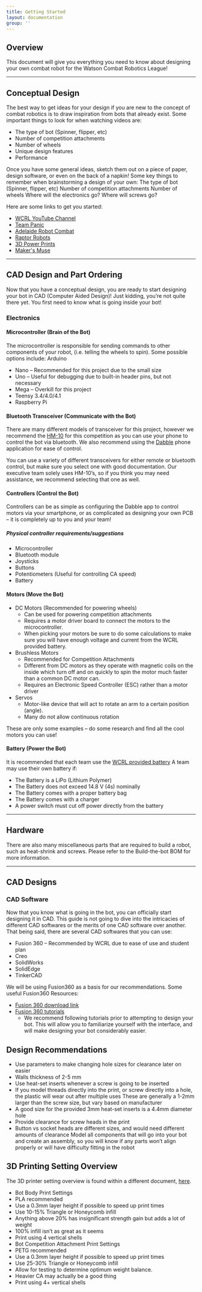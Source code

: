```yaml
---
title: Getting Started
layout: documentation
group: ''
---
```

## Overview

This document will give you everything you need to know about designing your own combat robot for the Watson Combat Robotics League!

---
## Conceptual Design
The best way to get ideas for your design if you are new to the concept of combat robotics is to draw inspiration from bots that already exist. Some important things to look for when watching videos are:

- The type of bot (Spinner, flipper, etc)
- Number of competition attachments
- Number of wheels
- Unique design features
- Performance

Once you have some general ideas, sketch them out on a piece of paper, design software, or even on the back of a napkin! Some key things to remember when brainstorming a design of your own:
The type of bot (Spinner, flipper, etc)
Number of competition attachments
Number of wheels
Where will the electronics go?
Where will screws go?

Here are some links to get you started:
- [WCRL YouTube Channel](https://www.youtube.com/channel/UCIaK69JDDWl9wAELpbH6m2w)
- [Team Panic](https://www.youtube.com/c/TeamPanicRobotics)
- [Adelaide Robot Combat](https://www.youtube.com/user/FrydDog)
- [Raptor Robots](https://www.youtube.com/channel/UCBQbgLWFmt3UULC7kQ891VA)
- [3D Power Prints](https://www.youtube.com/channel/UCgO0GEN4iXCauXte8O-5n2w)
- [Maker's Muse](https://youtu.be/YWOqAwXmvJU)

---
## CAD Design and Part Ordering
Now that you have a conceptual design, you are ready to start designing your bot in CAD (Computer Aided Design)! Just kidding, you’re not quite there yet. You first need to know what is going inside your bot!

### Electronics
#### Microcontroller (Brain of the Bot)
The microcontroller is responsible for sending commands to other components of your robot, (i.e. telling the wheels to spin). Some possible options include:
Arduino

- Nano – Recommended for this project due to the small size
- Uno – Useful for debugging due to built-in header pins, but not necessary
- Mega – Overkill for this project
- Teensy 3.4/4.0/4.1
- Raspberry Pi

#### Bluetooth Transceiver (Communicate with the Bot)
There are many different models of transceiver for this project, however we recommend the [HM-10](https://www.amazon.com/dp/B06WGZB2N4/?coliid=I2803XF5QJ56I&colid=2HZ7F15TNBDGH&psc=1&ref_=lv_ov_lig_dp_it) for this competition as you can use your phone to control the bot via bluetooth. We also recommend using the [Dabble](https://www.arduino.cc/reference/en/libraries/dabble/) phone application for ease of control.

You can use a variety of different transceivers for either remote or bluetooth control, but make sure you select one with good documentation. Our executive team solely uses HM-10’s, so if you think you may need assistance, we recommend selecting that one as well.

#### Controllers (Control the Bot)
Controllers can be as simple as configuring the Dabble app to control motors via your smartphone, or as complicated as designing your own PCB – it is completely up to you and your team!

##### Physical controller requirements/suggestions
- Microcontroller
- Bluetooth module
- Joysticks
- Buttons
- Potentiometers (Useful for controlling CA speed)
- Battery

#### Motors (Move the Bot)

- DC Motors (Recommended for powering wheels)
  - Can be used for powering competition attachments
  - Requires a motor driver board to connect the motors to the microcontroller.
  - When picking your motors be sure to do some calculations to make sure you will have enough voltage and current from the WCRL provided battery.
- Brushless Motors
  - Recommended for Competition Attachments
  - Different from DC motors as they operate with magnetic coils on the inside which turn off and on quickly to spin the motor much faster than a common DC motor can.
  - Requires an Electronic Speed Controller (ESC) rather than a motor driver
- Servos
  - Motor-like device that will act to rotate an arm to a certain position (angle).
  - Many do not allow continuous rotation

These are only some examples – do some research and find all the cool motors you can use!

#### Battery (Power the Bot)
It is recommended that each team use the [WCRL provided battery](https://www.amazon.com/Zeee-Graphene-Quadcopter-Helicopter-Airplane/dp/B07Y67CHJT/ref=sr_1_17?crid=18U94VR4VHA16&keywords=3s%2Blipo%2Bbattery&qid=1580166046&sprefix=3s%2B%2Caps%2C159&sr=8-17&th=1)
A team may use their own battery if:

- The Battery is a LiPo (Lithium Polymer)
- The Battery does not exceed 14.8 V (4s) nominally
- The Battery comes with a proper battery bag
- The Battery comes with a charger
- A power switch must cut off power directly from the battery

---
## Hardware
There are also many miscellaneous parts that are required to build a robot, such as heat-shrink and screws. Please refer to the Build-the-bot BOM for more information.

---

## CAD Designs
### CAD Software
Now that you know what is going in the bot, you can officially start designing it in CAD. This guide is not going to dive into the intricacies of different CAD softwares or the merits of one CAD software over another. That being said, there are several CAD softwares that you can use:

- Fusion 360 – Recommended by WCRL due to ease of use and student plan
- Creo
- SolidWorks
- SolidEdge
- TinkerCAD

We will be using Fusion360 as a basis for our recommendations. Some useful Fusion360 Resources:
- [Fusion 360 download link](https://www.autodesk.com/campaigns/education/student-design)
- [Fusion 360 tutorials](https://www.youtube.com/watch?v=WKb3mRkgTwg&list=PLrZ2zKOtC_-DR2ZkMaK3YthYLErPxCnT-)
  - We recommend following tutorials prior to attempting to design your bot. This will allow you to familiarize yourself with the interface, and will make designing your bot considerably easier.

## Design Recommendations
- Use parameters to make changing hole sizes for clearance later on easier
- Walls thickness of 2-5 mm
- Use heat-set inserts whenever a screw is going to be inserted
- If you model threads directly into the print, or screw directly into a hole, the plastic will wear out after multiple uses
These are generally a 1-2mm larger than the screw size, but vary based on manufacturer
- A good size for the provided 3mm heat-set inserts is a 4.4mm diameter hole
- Provide clearance for screw heads in the print
- Button vs socket heads are different sizes, and would need different amounts of clearance
Model all components that will go into your bot and create an assembly, so you will know if any parts won’t align properly or will have difficulty fitting in the robot

## 3D Printing Setting Overview

The 3D printer setting overview is found within a different document, [here](https://docs.google.com/document/d/1x-k-k0dfrq4NDOPhjnmKSc4RKWbllCxLYFbABFv0URE/edit?usp=sharing).

- Bot Body Print Settings
- PLA recommended
- Use a 0.3mm layer height if possible to speed up print times
- Use 10-15% Triangle or Honeycomb infill
- Anything above 20% has insignificant strength gain but adds a lot of weight
- 100% infill isn’t as great as it seems
- Print using 4 vertical shells
- Bot Competition Attachment Print Settings
- PETG recommended
- Use a 0.3mm layer height if possible to speed up print times
- Use 25-30% Triangle or Honeycomb infill
- Allow for testing to determine optimum weight balance.
- Heavier CA may actually be a good thing
- Print using 4+ vertical shells
